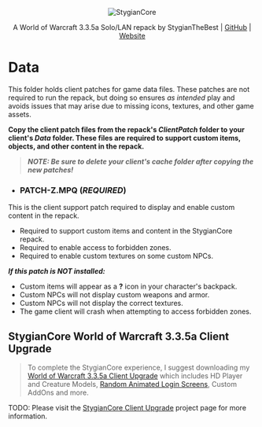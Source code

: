 <span style="display:block;text-align:center">![StygianCore](https://stygianthebest.github.io/assets/img/logo/world_of_stygiancore.png "StygianCore")</span>

<span style="display:block;text-align:center">A World of Warcraft 3.3.5a Solo/LAN repack by StygianTheBest | [GitHub](https://github.com/StygianTheBest) | [Website](http://stygianthebest.github.io)</span>

# Data

This folder holds client patches for game data files. These patches are not required to run the repack, but doing so ensures _as intended_ play and avoids issues that may arise due to missing icons, textures, and other game assets.

**Copy the client patch files from the repack's _ClientPatch_ folder to your client's _Data_ folder. These files are required to support custom items, objects, and other content in the repack.**

> **_NOTE: Be sure to delete your client's cache folder after copying the new patches!_**

- ### PATCH-Z.MPQ (_REQUIRED_)

This is the client support patch required to display and enable custom content in the repack.

- Required to support custom items and content in the StygianCore repack.
- Required to enable access to forbidden zones.
- Required to enable custom textures on some custom NPCs.

**_If this patch is NOT installed:_**
  
- Custom items will appear as a **?** icon in your character's backpack.
- Custom NPCs will not display custom weapons and armor.
- Custom NPCs will not display the correct textures.
- The game client will crash when attempting to access forbidden zones.

## StygianCore World of Warcraft 3.3.5a Client Upgrade

> To complete the StygianCore experience, I suggest downloading my [World of Warcraft 3.3.5a Client Upgrade](https://rebrand.ly/stygiancore335clients) which includes HD Player and Creature Models, [Random Animated Login Screens](https://rebrand.ly/randomloginscreens), Custom AddOns and more.

TODO: Please visit the [StygianCore Client Upgrade](#) project page for more information.